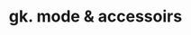 ---
title: "gk. mode & accessoirs"
url: /georgsmarienhuette/gk-mode-und-accessoirs/
shop: Modehaus
---